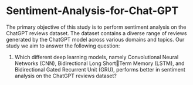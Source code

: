 # Sentiment-Analysis-for-Chat-GPT

The primary objective of this study is to perform sentiment analysis on the ChatGPT reviews dataset. The dataset
contains a diverse range of reviews generated by the ChatGPT model across various domains and topics. Our study
we aim to answer the following question:
1. Which different deep learning models, namely Convolutional Neural Networks (CNN), Bidirectional Long ShortTerm Memory (LSTM), and Bidirectional Gated Recurrent Unit (GRU), performs better in sentiment analysis on the ChatGPT reviews dataset?
